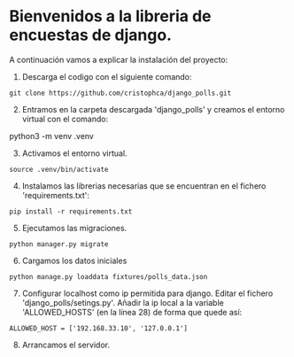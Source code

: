 # Bienvenidos a la libreria de encuestas de django.
A continuación vamos a explicar la instalación del proyecto:

1. Descarga el codigo con el siguiente comando:
```
git clone https://github.com/cristophca/django_polls.git
```

2. Entramos en la carpeta descargada 'django_polls' y creamos el entorno virtual con el comando:

python3 -m venv .venv

3. Activamos el entorno virtual.
```
source .venv/bin/activate
```


4. Instalamos las librerias necesarias que se encuentran en el fichero 'requirements.txt':
```
pip install -r requirements.txt
```


5. Ejecutamos las migraciones.
```
python manager.py migrate
```


6. Cargamos los datos iniciales
```
python manage.py loaddata fixtures/polls_data.json
```
7. Configurar localhost como ip permitida para django. Editar el fichero 'django_polls/setings.py'. Añadir la ip local a la variable 'ALLOWED_HOSTS' (en la línea 28) de forma que quede así:

```
ALLOWED_HOST = ['192.168.33.10', '127.0.0.1']
```


8. Arrancamos el servidor.


